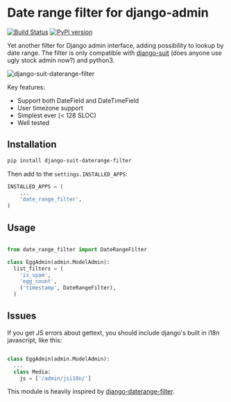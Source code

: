# Date range filter for django-admin

[![Build Status](https://travis-ci.org/f213/django-suit-daterange-filter.svg?branch=master)](https://travis-ci.org/f213/django-suit-daterange-filter)
[![PyPI version](https://badge.fury.io/py/django-suit-daterange-filter.svg)](https://badge.fury.io/py/django-suit-daterange-filter)

Yet another filter for Django admin interface, adding possibility to lookup by date range. The filter is only compatible with [django-suit](https://github.com/darklow/django-suit) (does anyone use ugly stock admin now?) and python3.

![django-suit-daterange-filter](https://cloud.githubusercontent.com/assets/1592663/23668937/af6d1b54-0373-11e7-8ed2-3e4dcb9b3b54.png)

Key features:

* Support both DateField and DateTimeField
* User timezone support
* Simplest ever (< 128 SLOC)
* Well tested

## Installation

```sh
pip install django-suit-daterange-filter
```

Then add to the `settings.INSTALLED_APPS`:

```python
INSTALLED_APPS = (
    ...
    'date_range_filter',
)
```

## Usage

```python

from date_range_filter import DateRangeFilter

class EggAdmin(admin.ModelAdmin):
  list_filters = (
    'is_spam',
    'egg_count',
    ('timestamp', DateRangeFilter),
  )

```

## Issues

If you get JS errors about gettext, you should include django's built in i18n javascript, like this:

```python

class EggAdmin(admin.ModelAdmin):
  ...
  class Media:
    js = ['/admin/jsi18n/']
```

This module is heavily inspired by [django-daterange-filter](https://github.com/tzulberti/django-datefilterspec).
